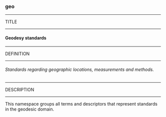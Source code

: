 ### geo



------
TITLE

------

#### Geodesy standards



------
DEFINITION

------

###### Standards regarding geographic locations, measurements and methods.



------
DESCRIPTION

------

This namespace groups all terms and descriptors that represent standards in the geodesic domain.